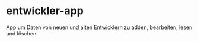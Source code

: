 # entwickler-app
App um Daten von neuen und alten Entwicklern zu adden, bearbeiten, lesen und löschen. 
